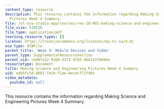 ```yaml
---
content_type: resource
description: This resource contains the information regarding Making Science and Engineering
  Pictures Week 4 Summary.
file: /ol-ocw-studio-app/courses/res-10-001-making-science-and-engineering-pictures-a-practical-guide-to-presenting-your-work-spring-2016/edb5fc5d8681fec0f1ae6ec4cf71f403_MITRES_10_001S16_Sum_Wk4.pdf
file_size: 519516
file_type: application/pdf
learning_resource_types: []
license: https://creativecommons.org/licenses/by-nc-sa/4.0/
ocw_type: OCWFile
parent_title: 'Week 4: Mobile Devices and Video'
parent_type: SupplementalResourceSection
parent_uid: c4d8fa32-9368-d373-97b5-8b47a37949ee
resourcetype: Document
title: Making Science and Engineering Pictures Week 4 Summary
uid: edb5fc5d-8681-fec0-f1ae-6ec4cf71f403
video_metadata:
  youtube_id: null
---
```

This resource contains the information regarding Making Science and Engineering Pictures Week 4 Summary.